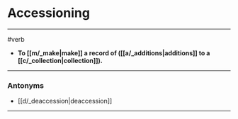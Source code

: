 # Accessioning
---
#verb
- **To [[m/_make|make]] a record of ([[a/_additions|additions]] to a [[c/_collection|collection]]).**
---
### Antonyms
- [[d/_deaccession|deaccession]]
---
